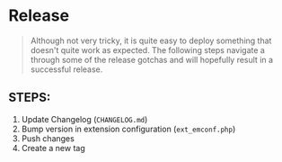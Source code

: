 Release
=======

> Although not very tricky, it is quite easy to deploy something that doesn't quite work as expected. The following steps
> navigate a through some of the release gotchas and will hopefully result in a successful release.

STEPS:
------

1. Update Changelog (`CHANGELOG.md`)
2. Bump version in extension configuration (`ext_emconf.php`)
3. Push changes
4. Create a new tag
